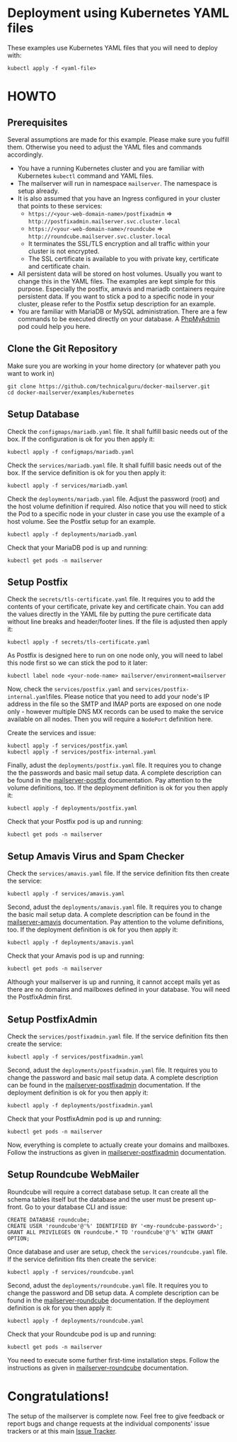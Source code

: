 # Deployment using Kubernetes YAML files

These examples use Kubernetes YAML files that you will need to deploy with:

```
kubectl apply -f <yaml-file>
```

# HOWTO

## Prerequisites

Several assumptions are made for this example. Please make sure you fulfill them. Otherwise you need to adjust the
YAML files and commands accordingly.
* You have a running Kubernetes cluster and you are familiar with Kubernetes `kubectl` command
and YAML files.
* The mailserver will run in namespace `mailserver`. The namespace is setup already.
* It is also assumed that you have an Ingress configured in your cluster that points to these services:
    * `https://<your-web-domain-name>/postfixadmin` => `http://postfixadmin.mailserver.svc.cluster.local`
    * `https://<your-web-domain-name>/roundcube` => `http://roundcube.mailserver.svc.cluster.local`
    * It terminates the SSL/TLS encryption and all traffic within your cluster is not encrypted.
    * The SSL certificate is available to you with private key, certificate and certificate chain. 
* All persistent data will be stored on host volumes. Usually you want to change this in the YAML files. The 
  examples are kept simple for this purpose. Especially the postfix, amavis and mariadb containers require
  persistent data. If you want to stick a pod to a specific node in your cluster, please refer to the
  Postfix setup description for an example.
* You are familiar with MariaDB or MySQL administration. There are a few commands to be executed directly
  on your database. A [PhpMyAdmin](https://hub.docker.com/r/phpmyadmin/phpmyadmin/) pod could help you here.

## Clone the Git Repository

Make sure you are working in your home directory (or whatever path you want to work in)

```
git clone https://github.com/technicalguru/docker-mailserver.git
cd docker-mailserver/examples/kubernetes
```

## Setup Database

Check the `configmaps/mariadb.yaml` file. It shall fulfill basic needs out of the box.
If the configuration is ok for you then apply it:

```
kubectl apply -f configmaps/mariadb.yaml
```

Check the `services/mariadb.yaml` file. It shall fulfill basic needs out of the box.
If the service definition is ok for you then apply it:

```
kubectl apply -f services/mariadb.yaml
```

Check the `deployments/mariadb.yaml` file. Adjust the password (root) and the host volume
definition if required. Also notice that you will need to stick the Pod to a specific
node in your cluster in case you use the example of a host volume. See the Postfix setup
for an example.

```
kubectl apply -f deployments/mariadb.yaml
```

Check that your MariaDB pod is up and running:

```
kubectl get pods -n mailserver
```

## Setup Postfix

Check the `secrets/tls-certificate.yaml` file. It requires you to add the contents
of your certificate, private key and certificate chain. You can add the values
directly in the YAML file by putting the pure certificate data without line breaks and
header/footer lines. If the file is adjusted then apply it:

```
kubectl apply -f secrets/tls-certificate.yaml
```

As Postfix is designed here to run on one node only, you will need to label this node first
so we can stick the pod to it later:

```
kubectl label node <your-node-name> mailserver/environment=mailserver
```

Now, check the `services/postfix.yaml` and `services/postfix-internal.yaml`files. Please notice
that you need to add your node's IP address in the file so the SMTP and IMAP ports are
exposed on one node only - however multiple DNS MX records can be used to make the service
available on all nodes. Then you will require a `NodePort` definition here.

Create the services and issue:

```
kubectl apply -f services/postfix.yaml
kubectl apply -f services/postfix-internal.yaml
```

Finally, adust the `deployments/postfix.yaml` file. It requires you to change the
the passwords and basic mail setup data. A complete description can be found
in the [mailserver-postfix](https://github.com/technicalguru/docker-mailserver-postfix) documentation.
Pay attention to the volume definitions, too. If the deployment definition is ok for 
you then apply it:

```
kubectl apply -f deployments/postfix.yaml
```

Check that your Postfix pod is up and running:

```
kubectl get pods -n mailserver
```

## Setup Amavis Virus and Spam Checker

Check the `services/amavis.yaml` file. If the service definition fits
then create the service:

```
kubectl apply -f services/amavis.yaml
```

Second, adust the `deployments/amavis.yaml` file. It requires you to change the
basic mail setup data. A complete description can be found
in the [mailserver-amavis](https://github.com/technicalguru/docker-mailserver-amavis) documentation.
Pay attention to the volume definitions, too. If the deployment definition is ok for 
you then apply it:

```
kubectl apply -f deployments/amavis.yaml
```

Check that your Amavis pod is up and running:

```
kubectl get pods -n mailserver
```

Although your mailserver is up and running, it cannot accept mails yet as there are no domains and
mailboxes defined in your database. You will need the PostfixAdmin first.

## Setup PostfixAdmin

Check the `services/postfixadmin.yaml` file. If the service definition fits
then create the service:

```
kubectl apply -f services/postfixadmin.yaml
```

Second, adust the `deployments/postfixadmin.yaml` file. It requires you to change the
password and basic mail setup data. A complete description can be found
in the [mailserver-postfixadmin](https://github.com/technicalguru/docker-mailserver-postfixadmin) documentation.
If the deployment definition is ok for you then apply it:

```
kubectl apply -f deployments/postfixadmin.yaml
```

Check that your PostfixAdmin pod is up and running:

```
kubectl get pods -n mailserver
```

Now, everything is complete to actually create your domains and mailboxes. Follow the instructions as given in
[mailserver-postfixadmin](https://github.com/technicalguru/docker-mailserver-postfixadmin) documentation.

## Setup Roundcube WebMailer

Roundcube will require a correct database setup. It can create all the schema tables itself but the database
and the user must be present up-front. Go to your database CLI and issue:

```
CREATE DATABASE roundcube;
CREATE USER 'roundcube'@'%' IDENTIFIED BY '<my-roundcube-password>';
GRANT ALL PRIVILEGES ON roundcube.* TO 'roundcube'@'%' WITH GRANT OPTION;
```

Once database and user are setup, check the `services/roundcube.yaml` file. If the service definition fits
then create the service:

```
kubectl apply -f services/roundcube.yaml
```

Second, adust the `deployments/roundcube.yaml` file. It requires you to change the
password and DB setup data. A complete description can be found
in the [mailserver-roundcube](https://github.com/technicalguru/docker-mailserver-roundcube) documentation.
If the deployment definition is ok for you then apply it:

```
kubectl apply -f deployments/roundcube.yaml
```

Check that your Roundcube pod is up and running:

```
kubectl get pods -n mailserver
```

You need to execute some further first-time installation steps. Follow the instructions as given in
[mailserver-roundcube](https://github.com/technicalguru/docker-mailserver-roundcube) documentation.

# Congratulations!

The setup of the mailserver is complete now. Feel free to give feedback or report bugs and change requests
at the individual components' issue trackers or at this main [Issue Tracker](https://github.com/technicalguru/docker-mailserver/issues).

